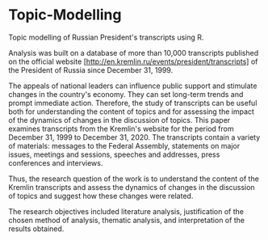 # Topic-Modelling
Topic modelling of Russian President's transcripts using R.

  Analysis was built on a database of more than 10,000 transcripts published on the official website [http://en.kremlin.ru/events/president/transcripts] of the President of Russia since December 31, 1999.

  The appeals of national leaders can influence public support and stimulate changes in the country's economy. They can set long-term trends and prompt immediate action. Therefore, the study of transcripts can be useful both for understanding the content of topics and for assessing the impact of the dynamics of changes in the discussion of topics. This paper examines transcripts from the Kremlin's website for the period from December 31, 1999 to December 31, 2020. The transcripts contain a variety of materials: messages to the Federal Assembly, statements on major issues, meetings and sessions, speeches and addresses, press conferences and interviews.

  Thus, the research question of the work is to understand the content of the Kremlin transcripts and assess the dynamics of changes in the discussion of topics and suggest how these changes were related.

  The research objectives included literature analysis, justification of the chosen method of analysis, thematic analysis, and interpretation of the results obtained.
